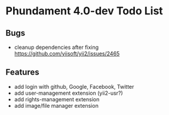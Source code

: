 Phundament 4.0-dev Todo List
============================

Bugs
----

 * cleanup dependencies after fixing https://github.com/yiisoft/yii2/issues/2465

Features
--------

 * add login with github, Google, Facebook, Twitter
 * add user-management extension (yii2-usr?)
 * add rights-management extension
 * add image/file manager extension